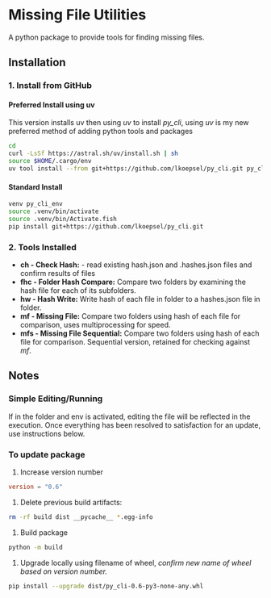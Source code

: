 # Missing File Utilities
A python package to provide tools for finding missing files.
 
## Installation

### 1. Install from GitHub
#### Preferred Install using uv
This version installs uv then using *uv* to install *py_cli*, using *uv* is my new preferred method of adding python tools and packages
```bash
cd
curl -LsSf https://astral.sh/uv/install.sh | sh
source $HOME/.cargo/env
uv tool install --from git+https://github.com/lkoepsel/py_cli.git py_cli
```

#### Standard Install
```bash
venv py_cli_env
source .venv/bin/activate
source .venv/bin/Activate.fish
pip install git+https://github.com/lkoepsel/py_cli.git
```

### 2. Tools Installed
* **ch - Check Hash:** - read existing hash.json and .hashes.json files and confirm results of files
* **fhc -  Folder Hash Compare:** Compare two folders by examining the hash file for each of its subfolders.
* **hw - Hash Write:** Write hash of each file in folder to a hashes.json file in folder.
* **mf - Missing File:** Compare two folders using hash of each file for comparison, uses multiprocessing for speed.
* **mfs - Missing File Sequential:** Compare two folders using hash of each file for comparison. Sequential version, retained for checking against *mf*.

## Notes
### Simple Editing/Running
If in the folder and env is activated, editing the file will be reflected in the execution. Once everything has been resolved to satisfaction for an update, use instructions below.

### To update package
1. Increase version number
```toml
version = "0.6"
```
1. Delete previous build artifacts:
```bash
rm -rf build dist __pycache__ *.egg-info
```
1. Build package
```bash
python -m build
```
1. Upgrade locally using filename of wheel, *confirm new name of wheel based on version number.*
```bash
pip install --upgrade dist/py_cli-0.6-py3-none-any.whl
```